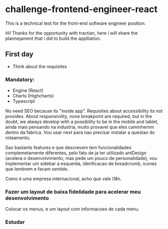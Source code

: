# challenge-frontend-engineer-react
 This is a technical test for the front-end software engineer position.

Hi! Thanks for the opportunity with tractian, here i will share the plannejament that i did to build the applliation.

## First day
- Think about the requisites

### **Mandatory:**

- Engine (React) 
- Charts (Highcharts)
- Typescript

No need SEO because its "inside app". Requisites about accessibility its not provides. About responsivility, none breakpoint are required, but in the doubt,
we always develop with a possibility to be in the mobile and tablet, ainda mais pensando na industria, muito provavel que eles caminhemm dentro da fabrica. Vou usar next para nao precisar instalar a questao do roteamento.

Sao bastants features e que descrevem tem funcionalidades complemetamente diferentes, pelo fato de ja ter utilizado antDesign (acelera o desenvolvimento, mas pede um pouco de personalidade), vou implementar um sidebar a esquerda, idenficacao de breadcrumb, icones que lembrem e facam sentido.

Como é uma empresa internacional, acho que vale i18n.

### Fazer um layout de baixa fidelidade para acelerar meu desenvolvimento
Colocar os menus, e um layout com informacoes de cada menu.

### Estudar 



